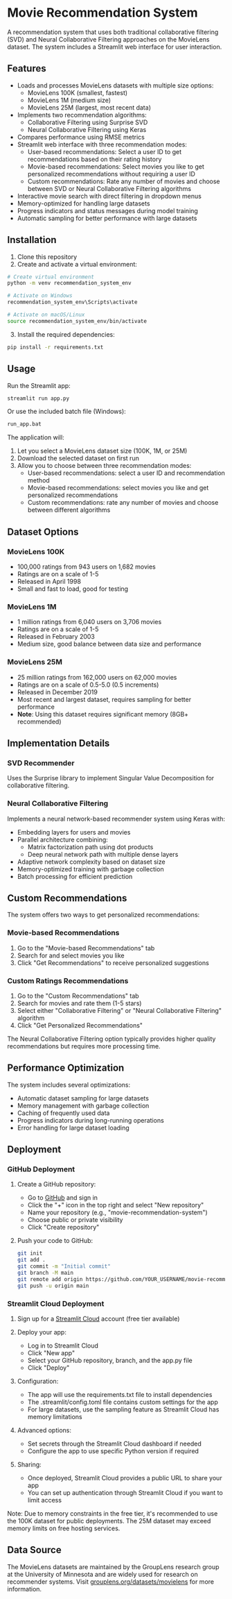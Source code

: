 # Movie Recommendation System

A recommendation system that uses both traditional collaborative filtering (SVD) and Neural Collaborative Filtering approaches on the MovieLens dataset. The system includes a Streamlit web interface for user interaction.

## Features

- Loads and processes MovieLens datasets with multiple size options:
  - MovieLens 100K (smallest, fastest)
  - MovieLens 1M (medium size)
  - MovieLens 25M (largest, most recent data)
- Implements two recommendation algorithms:
  - Collaborative Filtering using Surprise SVD
  - Neural Collaborative Filtering using Keras
- Compares performance using RMSE metrics
- Streamlit web interface with three recommendation modes:
  - User-based recommendations: Select a user ID to get recommendations based on their rating history
  - Movie-based recommendations: Select movies you like to get personalized recommendations without requiring a user ID
  - Custom recommendations: Rate any number of movies and choose between SVD or Neural Collaborative Filtering algorithms
- Interactive movie search with direct filtering in dropdown menus
- Memory-optimized for handling large datasets
- Progress indicators and status messages during model training
- Automatic sampling for better performance with large datasets

## Installation

1. Clone this repository
2. Create and activate a virtual environment:

```bash
# Create virtual environment
python -m venv recommendation_system_env

# Activate on Windows
recommendation_system_env\Scripts\activate

# Activate on macOS/Linux
source recommendation_system_env/bin/activate
```

3. Install the required dependencies:

```bash
pip install -r requirements.txt
```

## Usage

Run the Streamlit app:

```bash
streamlit run app.py
```

Or use the included batch file (Windows):

```bash
run_app.bat
```

The application will:
1. Let you select a MovieLens dataset size (100K, 1M, or 25M)
2. Download the selected dataset on first run
3. Allow you to choose between three recommendation modes:
   - User-based recommendations: select a user ID and recommendation method
   - Movie-based recommendations: select movies you like and get personalized recommendations
   - Custom recommendations: rate any number of movies and choose between different algorithms

## Dataset Options

### MovieLens 100K
- 100,000 ratings from 943 users on 1,682 movies
- Ratings are on a scale of 1-5
- Released in April 1998
- Small and fast to load, good for testing

### MovieLens 1M
- 1 million ratings from 6,040 users on 3,706 movies
- Ratings are on a scale of 1-5
- Released in February 2003
- Medium size, good balance between data size and performance

### MovieLens 25M
- 25 million ratings from 162,000 users on 62,000 movies
- Ratings are on a scale of 0.5-5.0 (0.5 increments)
- Released in December 2019
- Most recent and largest dataset, requires sampling for better performance
- **Note**: Using this dataset requires significant memory (8GB+ recommended)

## Implementation Details

### SVD Recommender
Uses the Surprise library to implement Singular Value Decomposition for collaborative filtering.

### Neural Collaborative Filtering
Implements a neural network-based recommender system using Keras with:
- Embedding layers for users and movies
- Parallel architecture combining:
  - Matrix factorization path using dot products
  - Deep neural network path with multiple dense layers
- Adaptive network complexity based on dataset size
- Memory-optimized training with garbage collection
- Batch processing for efficient prediction

## Custom Recommendations

The system offers two ways to get personalized recommendations:

### Movie-based Recommendations
1. Go to the "Movie-based Recommendations" tab
2. Search for and select movies you like
3. Click "Get Recommendations" to receive personalized suggestions

### Custom Ratings Recommendations
1. Go to the "Custom Recommendations" tab
2. Search for movies and rate them (1-5 stars)
3. Select either "Collaborative Filtering" or "Neural Collaborative Filtering" algorithm
4. Click "Get Personalized Recommendations"

The Neural Collaborative Filtering option typically provides higher quality recommendations but requires more processing time.

## Performance Optimization

The system includes several optimizations:
- Automatic dataset sampling for large datasets
- Memory management with garbage collection
- Caching of frequently used data
- Progress indicators during long-running operations
- Error handling for large dataset loading

## Deployment

### GitHub Deployment

1. Create a GitHub repository:
   - Go to [GitHub](https://github.com) and sign in
   - Click the "+" icon in the top right and select "New repository"
   - Name your repository (e.g., "movie-recommendation-system")
   - Choose public or private visibility
   - Click "Create repository"

2. Push your code to GitHub:
   ```bash
   git init
   git add .
   git commit -m "Initial commit"
   git branch -M main
   git remote add origin https://github.com/YOUR_USERNAME/movie-recommendation-system.git
   git push -u origin main
   ```

### Streamlit Cloud Deployment

1. Sign up for a [Streamlit Cloud](https://streamlit.io/cloud) account (free tier available)

2. Deploy your app:
   - Log in to Streamlit Cloud
   - Click "New app"
   - Select your GitHub repository, branch, and the app.py file
   - Click "Deploy"

3. Configuration:
   - The app will use the requirements.txt file to install dependencies
   - The .streamlit/config.toml file contains custom settings for the app
   - For large datasets, use the sampling feature as Streamlit Cloud has memory limitations

4. Advanced options:
   - Set secrets through the Streamlit Cloud dashboard if needed
   - Configure the app to use specific Python version if required

5. Sharing:
   - Once deployed, Streamlit Cloud provides a public URL to share your app
   - You can set up authentication through Streamlit Cloud if you want to limit access

Note: Due to memory constraints in the free tier, it's recommended to use the 100K dataset for public deployments. The 25M dataset may exceed memory limits on free hosting services.

## Data Source

The MovieLens datasets are maintained by the GroupLens research group at the University of Minnesota and are widely used for research on recommender systems. Visit [grouplens.org/datasets/movielens](https://grouplens.org/datasets/movielens/) for more information. 